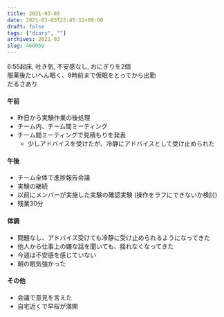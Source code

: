 ```yaml
---
title: 2021-03-03
date: 2021-03-03T22:45:11+09:00
draft: false
tags: ["diary", ""]
archives: 2021-03
slug: 460059
---
```

6:55起床, 吐き気, 不安感なし, おにぎりを2個  
服薬後たいへん眠く、9時前まで仮眠をとってから出勤  
だるさあり
#### 午前
- 昨日から実験作業の後処理
- チーム内、チーム間ミーティング
- チーム間ミーティングで見積もりを発表
  - 少しアドバイスを受けたが、冷静にアドバイスとして受け止められた
#### 午後
- チーム全体で進捗報告会議
- 実験の継続
- 以前にメンバーが実施した実験の確認実験 (操作をラフにできないか検討)
- 残業30分
#### 体調
- 問題なし、アドバイス受けても冷静に受け止められるようになってきた
- 他人から仕事上の嫌な話を聞いても、揺れなくなってきた
- 今週は不安感を感じていない
- 朝の眠気強かった
#### その他
- 会議で意見を言えた
- 自宅近くで早桜が満開